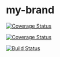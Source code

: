 # my-brand
[![Coverage Status](https://coveralls.io/repos/github/joshwambere/my-brand/badge.svg?branch=Develop)](https://coveralls.io/github/joshwambere/my-brand?branch=Develop)



[![Coverage Status](https://coveralls.io/repos/github/joshwambere/my-brand/badge.svg?branch=Develop)](https://coveralls.io/github/joshwambere/my-brand?branch=Develop)

[![Build Status](https://travis-ci.org/joshwambere/my-brand.svg?branch=Develop)](https://travis-ci.org/joshwambere/my-brand)

